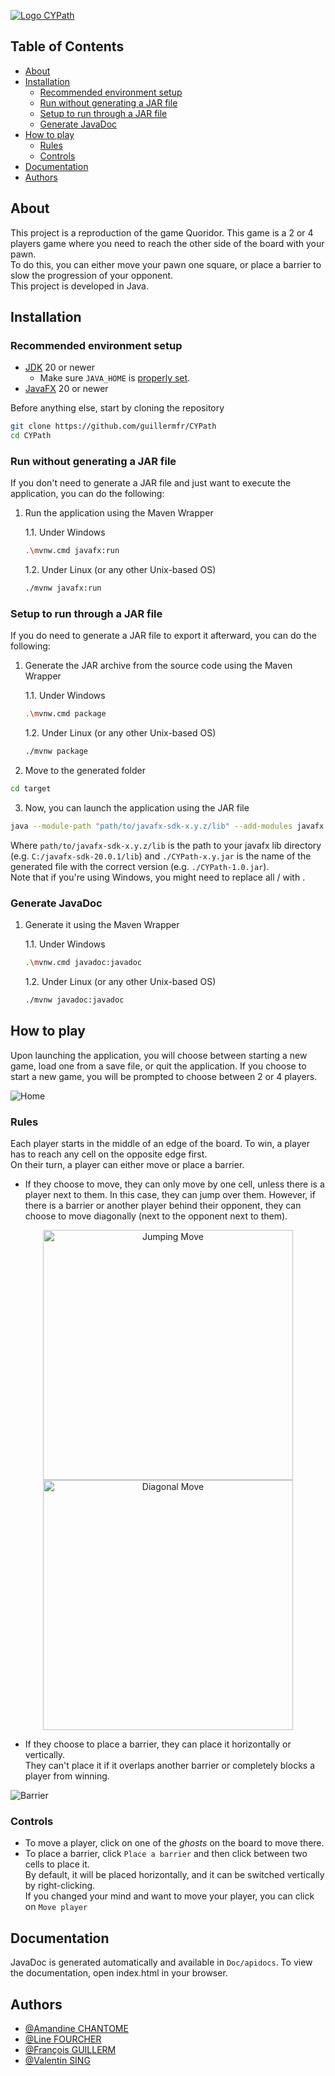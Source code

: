 [<img src="https://i.imgur.com/YnWDRCO.png" alt="Logo CYPath" />](https://www.youtube.com/watch?v=dQw4w9WgXcQ)


## Table of Contents
- [About](#about)
- [Installation](#installation)
    * [Recommended environment setup](#recommended-environment-setup)
    * [Run without generating a JAR file](#run-without-generating-a-jar-file)
    * [Setup to run through a JAR file](#setup-to-run-through-a-jar-file)
    * [Generate JavaDoc](#generate-javadoc)
- [How to play](#how-to-play)
    * [Rules](#rules)
    * [Controls](#controls)
- [Documentation](#documentation)
- [Authors](#authors)

## About
This project is a reproduction of the game Quoridor.
This game is a 2 or 4 players game where you need to reach the other side of the board with your pawn. <br />
To do this, you can either move your pawn one square, or place a barrier to slow the progression of your opponent. <br />
This project is developed in Java.

## Installation
### Recommended environment setup
- [JDK](https://www.oracle.com/fr/java/technologies/downloads/) 20 or newer
  * Make sure `JAVA_HOME` is [properly set](https://www.baeldung.com/java-home-on-windows-7-8-10-mac-os-x-linux).
- [JavaFX](https://gluonhq.com/products/javafx/) 20 or newer

Before anything else, start by cloning the repository
```bash
git clone https://github.com/guillermfr/CYPath
cd CYPath
```

### Run without generating a JAR file
If you don't need to generate a JAR file and just want to execute the application, you can do the following:

1. Run the application using the Maven Wrapper

   1.1. Under Windows
    ```bash
    .\mvnw.cmd javafx:run
    ```

   1.2. Under Linux (or any other Unix-based OS)
    ```bash
    ./mvnw javafx:run
    ```

### Setup to run through a JAR file
If you do need to generate a JAR file to export it afterward, you can do the following:

1. Generate the JAR archive from the source code using the Maven Wrapper

    1.1. Under Windows
    ```bash
    .\mvnw.cmd package
    ```

   1.2. Under Linux (or any other Unix-based OS)
    ```bash
    ./mvnw package
    ```

2. Move to the generated folder
```bash
cd target
```

3. Now, you can launch the application using the JAR file
```bash
java --module-path "path/to/javafx-sdk-x.y.z/lib" --add-modules javafx.controls,javafx.fxml -jar ./CYPath-x.y.jar
```
Where `path/to/javafx-sdk-x.y.z/lib` is the path to your javafx lib directory (e.g. `C:/javafx-sdk-20.0.1/lib`) and `./CYPath-x.y.jar` is the name of the generated file with the correct version (e.g. `./CYPath-1.0.jar`). <br />
Note that if you're using Windows, you might need to replace all / with \.

### Generate JavaDoc
1. Generate it using the Maven Wrapper

   1.1. Under Windows
    ```bash
    .\mvnw.cmd javadoc:javadoc
    ```

   1.2. Under Linux (or any other Unix-based OS)
    ```bash
    ./mvnw javadoc:javadoc
    ```

## How to play

Upon launching the application, you will choose between starting a new game, load one from a save file, or quit the application. If you choose to start a new game, you will be prompted to choose between 2 or 4 players.

![Home](https://i.imgur.com/dOTouXj.png)

### Rules
Each player starts in the middle of an edge of the board. To win, a player has to reach any cell on the opposite edge first. <br />
On their turn, a player can either move or place a barrier.

* If they choose to move, they can only move by one cell, unless there is a player next to them. In this case, they can jump over them. However, if there is a barrier or another player behind their opponent, they can choose to move diagonally (next to the opponent next to them).

<div align="center">
   <img src="https://i.imgur.com/tRI59M9.gif" width="400" height="400" alt="Jumping Move">
   <img src="https://i.imgur.com/8HrrspE.gif" width="400" height="400" alt="Diagonal Move">
</div>

* If they choose to place a barrier, they can place it horizontally or vertically. <br />
They can't place it if it overlaps another barrier or completely blocks a player from winning.

![Barrier](https://i.imgur.com/tLEgtSn.gif)

### Controls

* To move a player, click on one of the *ghosts* on the board to move there.
* To place a barrier, click `Place a barrier` and then click between two cells to place it. <br />
  By default, it will be placed horizontally, and it can be switched vertically by right-clicking. <br />
  If you changed your mind and want to move your player, you can click on `Move player`

## Documentation
JavaDoc is generated automatically and available in `Doc/apidocs`. To view the documentation, open index.html in your browser.

## Authors

- [@Amandine CHANTOME](https://github.com/amandine-ch)
- [@Line FOURCHER](https://github.com/LineFourcher)
- [@François GUILLERM](https://github.com/guillermfr)
- [@Valentin SING](https://github.com/ValentinChanter)
